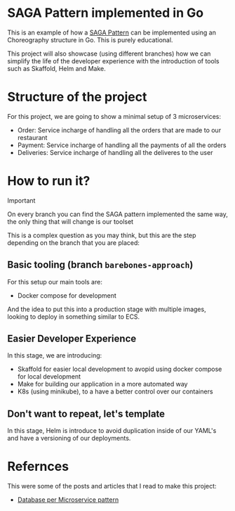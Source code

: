 # SAGA Pattern implemented in Go

This is an example of how a [SAGA Pattern](https://medium.com/cloud-native-daily/microservices-patterns-part-04-saga-pattern-a7f85d8d4aa3) can be implemented using an Choreography structure in Go. This is purely educational.

This project will also showcase (using different branches) how we can simplify the life of the developer experience with the introduction of tools such as Skaffold, Helm and Make.

# Structure of the project
For this project, we are going to show a minimal setup of 3 microservices:
- Order: Service incharge of handling all the orders that are made to our restaurant
- Payment: Service incharge of handling all the payments of all the orders
- Deliveries: Service incharge of handling all the deliveres to the user

# How to run it?
> [!IMPORTANT]
> On every branch you can find the SAGA pattern implemented the same way, the only thing that will change is our toolset

This is a complex question as you may think, but this are the step depending on the branch that you are placed:

## Basic tooling (branch `barebones-approach`)
For this setup our main tools are:
- Docker compose for development

And the idea to put this into a production stage with multiple images, looking to deploy in something similar to ECS.

## Easier Developer Experience
In this stage, we are introducing:
- Skaffold for easier local development to avopid using docker compose for local development
- Make for building our application in a more automated way
- K8s (using minikube), to a have a better control over our containers


## Don't want to repeat, let's template

In this stage, Helm is introduce to avoid duplication inside of our YAML's and have a versioning of our deployments.

# Refernces
This were some of the posts and articles that I read to make this project:
- [Database per Microservice pattern](https://microservices.io/patterns/data/database-per-service.html)